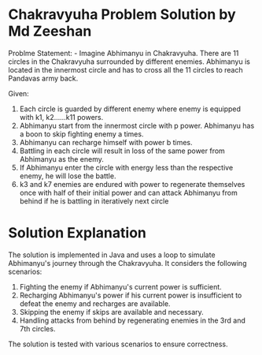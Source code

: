 # Chakravyuha Problem Solution by Md Zeeshan
Problme Statement: -
Imagine Abhimanyu in Chakravyuha. There are 11 circles in the Chakravyuha surrounded by different enemies. Abhimanyu is located in the innermost circle and has to cross all the 11 circles to reach Pandavas army back. 
 
Given:
1. Each circle is guarded by different enemy where enemy is equipped with k1, k2……k11 powers.
2. Abhimanyu start from the innermost circle with p power. Abhimanyu has a boon to skip fighting enemy a times.
3. Abhimanyu can recharge himself with power b times.
4. Battling in each circle will result in loss of the same power from Abhimanyu as the enemy.
5. If Abhimanyu enter the circle with energy less than the respective enemy, he will lose the battle.
6. k3 and k7 enemies are endured with power to regenerate themselves once with half of their initial power and can attack Abhimanyu from behind if he is battling in iteratively next circle 
 
# Solution Explanation
The solution is implemented in Java and uses a loop to simulate Abhimanyu's journey through the Chakravyuha. It considers the following scenarios:

1. Fighting the enemy if Abhimanyu's current power is sufficient.
2. Recharging Abhimanyu's power if his current power is insufficient to defeat the enemy and recharges are available.
3. Skipping the enemy if skips are available and necessary.
4. Handling attacks from behind by regenerating enemies in the 3rd and 7th circles.

The solution is tested with various scenarios to ensure correctness.

